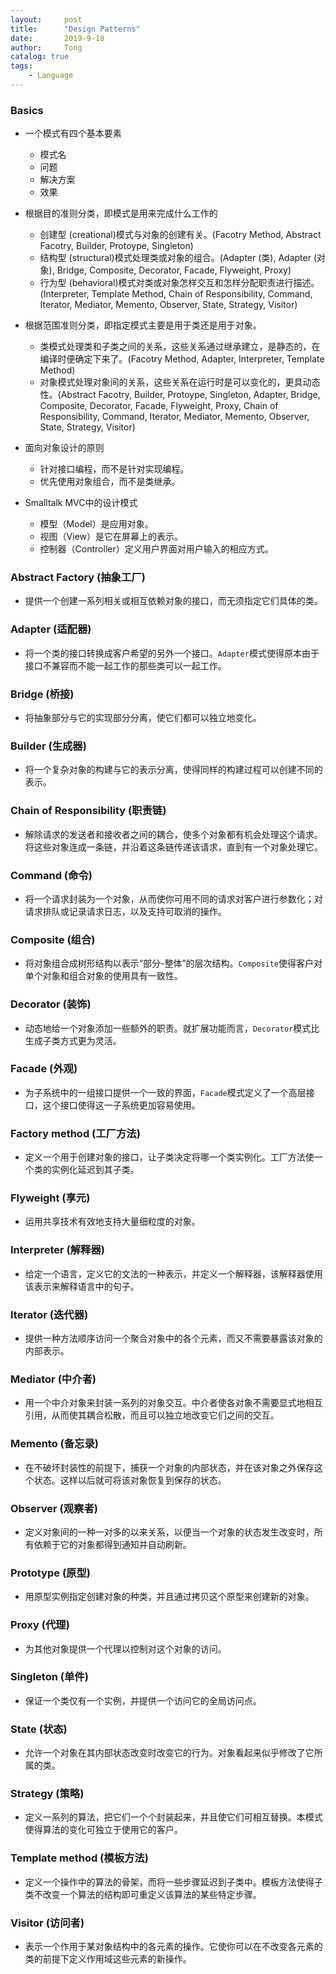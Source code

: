 ```yaml
---
layout:     post
title:      "Design Patterns"
date:       2019-9-18
author:     Tong
catalog: true
tags:
    - Language
---
```


### Basics

* 一个模式有四个基本要素
    * 模式名
    * 问题
    * 解决方案
    * 效果


* 根据目的准则分类，即模式是用来完成什么工作的
    * 创建型 (creational)模式与对象的创建有关。(Facotry Method, Abstract Facotry, Builder, Protoype, Singleton)
    * 结构型 (structural)模式处理类或对象的组合。(Adapter (类), Adapter (对象), Bridge, Composite, Decorator, Facade, Flyweight, Proxy)
    * 行为型 (behavioral)模式对类或对象怎样交互和怎样分配职责进行描述。(Interpreter, Template Method, Chain of Responsibility, Command, Iterator, Mediator, Memento, Observer, State, Strategy, Visitor)

* 根据范围准则分类，即指定模式主要是用于类还是用于对象。
    * 类模式处理类和子类之间的关系，这些关系通过继承建立，是静态的，在编译时便确定下来了。(Facotry Method, Adapter, Interpreter, Template Method)
    * 对象模式处理对象间的关系，这些关系在运行时是可以变化的，更具动态性。(Abstract Facotry, Builder, Protoype, Singleton, Adapter, Bridge, Composite, Decorator, Facade, Flyweight, Proxy, Chain of Responsibility, Command, Iterator, Mediator, Memento, Observer, State, Strategy, Visitor)

* 面向对象设计的原则
    * 针对接口编程，而不是针对实现编程。
    * 优先使用对象组合，而不是类继承。

* Smalltalk MVC中的设计模式
    * 模型（Model）是应用对象。
    * 视图（View）是它在屏幕上的表示。
    * 控制器（Controller）定义用户界面对用户输入的相应方式。


### Abstract Factory (抽象工厂)

* 提供一个创建一系列相关或相互依赖对象的接口，而无须指定它们具体的类。

### Adapter (适配器)

* 将一个类的接口转换成客户希望的另外一个接口。`Adapter`模式使得原本由于接口不兼容而不能一起工作的那些类可以一起工作。

### Bridge (桥接)

* 将抽象部分与它的实现部分分离，使它们都可以独立地变化。

### Builder (生成器)

* 将一个复杂对象的构建与它的表示分离，使得同样的构建过程可以创建不同的表示。

### Chain of Responsibility (职责链)

* 解除请求的发送者和接收者之间的耦合，使多个对象都有机会处理这个请求。将这些对象连成一条链，并沿着这条链传递该请求，直到有一个对象处理它。

### Command (命令)

* 将一个请求封装为一个对象，从而使你可用不同的请求对客户进行参数化；对请求排队或记录请求日志，以及支持可取消的操作。

### Composite (组合)

* 将对象组合成树形结构以表示“部分-整体”的层次结构。`Composite`使得客户对单个对象和组合对象的使用具有一致性。

### Decorator (装饰)

* 动态地给一个对象添加一些额外的职责。就扩展功能而言，`Decorator`模式比生成子类方式更为灵活。

### Facade (外观)

* 为子系统中的一组接口提供一个一致的界面，`Facade`模式定义了一个高层接口，这个接口使得这一子系统更加容易使用。

### Factory method (工厂方法)

* 定义一个用于创建对象的接口，让子类决定将哪一个类实例化。工厂方法使一个类的实例化延迟到其子类。

### Flyweight (享元)

* 运用共享技术有效地支持大量细粒度的对象。

### Interpreter (解释器)

* 给定一个语言，定义它的文法的一种表示，并定义一个解释器，该解释器使用该表示来解释语言中的句子。

### Iterator (迭代器)

* 提供一种方法顺序访问一个聚合对象中的各个元素，而又不需要暴露该对象的内部表示。

### Mediator (中介者)

* 用一个中介对象来封装一系列的对象交互。中介者使各对象不需要显式地相互引用，从而使其耦合松散，而且可以独立地改变它们之间的交互。

### Memento (备忘录)

* 在不破坏封装性的前提下，捕获一个对象的内部状态，并在该对象之外保存这个状态。这样以后就可将该对象恢复到保存的状态。

### Observer (观察者)

* 定义对象间的一种一对多的以来关系，以便当一个对象的状态发生改变时，所有依赖于它的对象都得到通知并自动刷新。

### Prototype (原型)

* 用原型实例指定创建对象的种类，并且通过拷贝这个原型来创建新的对象。

### Proxy (代理)

* 为其他对象提供一个代理以控制对这个对象的访问。

### Singleton (单件)

* 保证一个类仅有一个实例，并提供一个访问它的全局访问点。

### State (状态)

* 允许一个对象在其内部状态改变时改变它的行为。对象看起来似乎修改了它所属的类。

### Strategy (策略)

* 定义一系列的算法，把它们一个个封装起来，并且使它们可相互替换。本模式使得算法的变化可独立于使用它的客户。

### Template method (模板方法)

* 定义一个操作中的算法的骨架，而将一些步骤延迟到子类中。模板方法使得子类不改变一个算法的结构即可重定义该算法的某些特定步骤。

### Visitor (访问者)

* 表示一个作用于某对象结构中的各元素的操作。它使你可以在不改变各元素的类的前提下定义作用域这些元素的新操作。                     
